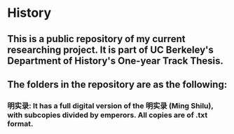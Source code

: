# History

## This is a public repository of my current researching project. It is part of UC Berkeley's Department of History's One-year Track Thesis.

## The folders in the repository are as the following:
### 明实录: It has a full digital version of the 明实录 (Ming Shilu), with subcopies divided by emperors. All copies are of .txt format.

